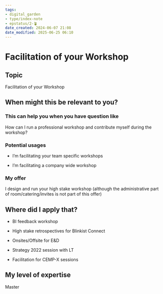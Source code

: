 ```yaml
---
tags: 
- digital_garden
- type/index-note
- epstatus/2-🪴
date_created: 2024-06-07 21:08
date_modified: 2025-06-25 06:10
---
```

# Facilitation of your Workshop

## Topic

Facilitation of your Workshop

## When might this be relevant to you?

### This can help you when you have question like

How can I run a professional workshop and contribute myself during the workshop?

### Potential usages

-   I’m facilitating your team specific workshops
    
-   I’m facilitating a company wide workshop

### My offer

I design and run your high stake workshop (although the administrative part of room/catering/invites is not part of this offer)

## Where did I apply that?

-   BI feedback workshop
    
-   High stake retrospectives for Blinkist Connect
    
-   Onsites/Offsite for E&D
    
-   Strategy 2022 session with LT
    
-   Facilitation for CEMP-X sessions

## My level of expertise

Master